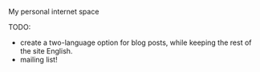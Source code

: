 My personal internet space

TODO:
- create a two-language option for blog posts, while keeping the rest of the site English.
- mailing list!